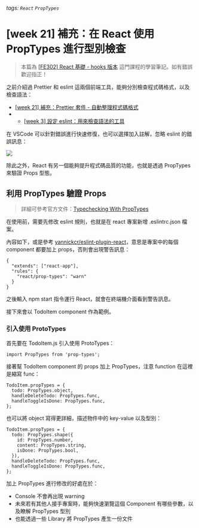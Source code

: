 ###### tags: `React` `PropTypes`
# [week 21] 補充：在 React 使用 PropTypes 進行型別檢查

> 本篇為 [[FE302] React 基礎 - hooks 版本](https://lidemy.com/p/fe302-react-hooks) 這門課程的學習筆記。如有錯誤歡迎指正！

之前介紹過 Prettier 和 eslint 這兩個前端工具，能夠分別檢查程式碼格式，以及檢查語法：

- [[week 21] 補充：Prettier 套件 - 自動整理程式碼格式](https://hackmd.io/@Heidi-Liu/note-prettier)
- - [[week 3] 設定 eslint：用來檢查語法的工具](https://hackmd.io/@Heidi-Liu/note-eslint)

在 VSCode 可以針對錯誤進行快速修復，也可以選擇加入註解，忽略 eslint 的錯誤訊息：

![](https://i.imgur.com/NPyX5Mj.png)

除此之外，React 有另一個能夠提升程式碼品質的功能，也就是透過 PropTypes 來驗證 Props 型態。

## 利用 PropTypes 驗證 Props

> 詳細可參考官方文件：[Typechecking With PropTypes](https://zh-hant.reactjs.org/docs/typechecking-with-proptypes.html)

在使用前，需要先修改 eslint 規則，也就是在 react 專案新增 .eslintrc.json 檔案。


內容如下，或是參考 [yannickcr/eslint-plugin-react](https://github.com/yannickcr/eslint-plugin-react)，意思是專案中的每個 component 都要加上 props，否則會出現警告訊息：

```json=
{
  "extends": ["react-app"],
  "rules": {
    "react/prop-types": "warn"
  }
}
```

之後輸入 npm start 指令運行 React，就會在終端機介面看到警告訊息。

接下來會以 TodoItem component 作為範例。

### 引入使用 ProtoTypes

首先要在 TodoItem.js 引入使用 ProtoTypes：

```javascript=
import PropTypes from 'prop-types';
```

接著幫 TodoItem component 的 props 加上 PropTypes，注意 function 在這裡是縮寫 func：

```javascript=
TodoItem.propTypes = {
  todo: PropTypes.object,
  handleDeleteTodo: PropTypes.func,
  handleToggleIsDone: PropTypes.func,
};
```

也可以將 object 寫得更詳細，描述物件中的 key-value 以及型別：

```javascript=
TodoItem.propTypes = {
  todo: PropTypes.shape({
    id: PropTypes.number,
    content: PropTypes.string,
    isDone: PropTypes.bool,
  }),
  handleDeleteTodo: PropTypes.func,
  handleToggleIsDone: PropTypes.func,
};

```

加上 PropTypes 進行修改的好處在於：

- Console 不會再出現 warning
- 未來若有其他人接手專案時，能夠快速瀏覽這個 Component 有哪些參數，以及瞭解 PropTypes 型別
- 也能透過一些 Library 將 PropTypes 產生一份文件
